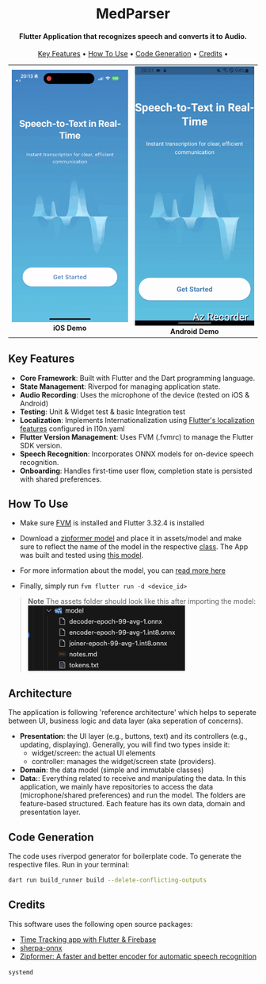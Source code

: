 <h1 align="center">
  MedParser
</h1>

<h4 align="center">Flutter Application that recognizes speech and converts it to Audio.</h4>

<p align="center">
  <a href="#key-features">Key Features</a> •
  <a href="#how-to-use">How To Use</a> •
  <a href="#code-generation">Code Generation</a> •
  <a href="#credits">Credits</a> •
</p>

<center>
<table>
  <tr>
    <td align="center">
      <img src="readme_assets/ios_demo.gif" alt="iosgif" /><br/>
      <b>iOS Demo</b>
    </td>
    <td align="center">
      <img src="readme_assets/android_demo.gif" alt="androidgif" /><br/>
      <b>Android Demo</b>
    </td>
  </tr>
</table>
</center>

## Key Features
* **Core Framework**: Built with Flutter and the Dart programming language.
* **State Management**: Riverpod for managing application state.
* **Audio Recording**: Uses the microphone of the device (tested on iOS & Android)
* **Testing**: Unit & Widget test & basic Integration test
* **Localization**: Implements Internationalization using [Flutter's localization features](https://docs.flutter.dev/ui/accessibility-and-internationalization/internationalization) configured in l10n.yaml
* **Flutter Version Management**: Uses FVM (.fvmrc) to manage the Flutter SDK version.
* **Speech Recognition**: Incorporates ONNX models for on-device speech recognition.
* **Onboarding**: Handles first-time user flow, completion state is persisted with shared preferences.


## How To Use

- Make sure [FVM](https://fvm.app) is installed and Flutter 3.32.4 is installed
- Download a [zipformer model](https://github.com/k2-fsa/sherpa-onnx/releases/tag/asr-models) and place it in assets/model and make sure to reflect the name of the model in the respective [class](link-to-class). The App was built and tested using [this model](https://github.com/k2-fsa/sherpa-onnx/releases/download/asr-models/sherpa-onnx-streaming-zipformer-bilingual-zh-en-2023-02-20-mobile.tar.bz2). 

- For more information about the model, you can [read more here](https://github.com/k2-fsa/sherpa-onnx/releases/download/asr-models/sherpa-onnx-streaming-zipformer-bilingual-zh-en-2023-02-20-mobile.tar.bz2)
- Finally, simply run `fvm flutter run -d <device_id>`

> **Note**
> The assets folder should look like this after importing the model:
![alt text](readme_assets/assets_folder_example.png)

## Architecture
The application is following 'reference architecture' which helps to seperate between UI, business logic and data layer (aka seperation of concerns).
- **Presentation**: the UI layer (e.g., buttons, text) and its controllers (e.g., updating, displaying). Generally, you will find two types inside it:
  - widget/screen: the actual UI elements
  - controller: manages the widget/screen state (providers). 
- **Domain**: the data model (simple and immutable classes)
- **Data:**: Everything related to receive and manipulating the data. In this application, we mainly have repositories to access the data (microphone/shared preferences) and run the model.
The folders are feature-based structured. Each feature has its own data, domain and presentation layer. 

## Code Generation
The code uses riverpod generator for boilerplate code. To generate the respective files. Run in your terminal:
```bash
dart run build_runner build --delete-conflicting-outputs
```

## Credits

This software uses the following open source packages:

- [Time Tracking app with Flutter & Firebase](https://github.com/bizz84/starter_architecture_flutter_firebase/tree/master)
- [sherpa-onnx](https://github.com/k2-fsa/sherpa-onnx/tree/master)
- [Zipformer: A faster and better encoder for automatic speech recognition](https://arxiv.org/abs/2310.11230)

`systemd`